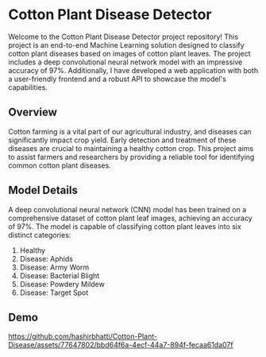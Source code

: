 
# Cotton Plant Disease Detector

Welcome to the Cotton Plant Disease Detector project repository! This project is an end-to-end Machine Learning solution designed to classify cotton plant diseases based on images of cotton plant leaves. The project includes a deep convolutional neural network model with an impressive accuracy of 97%. Additionally, I have developed a web application with both a user-friendly frontend and a robust API to showcase the model's capabilities.


## Overview

Cotton farming is a vital part of our agricultural industry, and diseases can significantly impact crop yield. Early detection and treatment of these diseases are crucial to maintaining a healthy cotton crop. This project aims to assist farmers and researchers by providing a reliable tool for identifying common cotton plant diseases.
## Model Details

A deep convolutional neural network (CNN) model has been trained on a comprehensive dataset of cotton plant leaf images, achieving an accuracy of 97%. The model is capable of classifying cotton plant leaves into six distinct categories:

1. Healthy
2. Disease: Aphids
3. Disease: Army Worm
4. Disease: Bacterial Blight
5. Disease: Powdery Mildew
6. Disease: Target Spot


## Demo

https://github.com/hashirbhatti/Cotton-Plant-Disease/assets/77647802/bbd64f6a-4ecf-44a7-894f-fecaa61da07f
